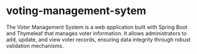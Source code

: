 # voting-management-sytem
The Voter Management System is a web application built with Spring Boot and Thymeleaf that manages voter information. It allows administrators to add, update, and view voter records, ensuring data integrity through robust validation mechanisms.
